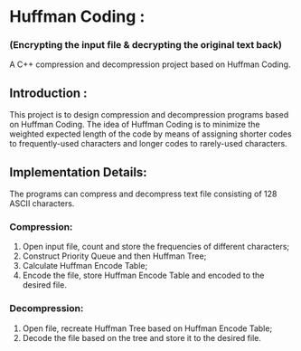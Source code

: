 # Huffman Coding : 
### (Encrypting the input file & decrypting the original text back)
A C++ compression and decompression project based on Huffman Coding.

## Introduction :

This project is to design compression and decompression programs based on Huffman Coding.
The idea of Huffman Coding is to minimize the weighted expected length of the code by means of assigning shorter codes to frequently-used characters and longer codes to rarely-used characters.

## Implementation Details:

The programs can compress and decompress text file consisting of 128 ASCII characters.

### Compression:

1. Open input file, count and store the frequencies of different characters;
2. Construct Priority Queue and then Huffman Tree;
3. Calculate Huffman Encode Table;
4. Encode the file, store Huffman Encode Table and encoded to the desired file.

### Decompression:

1. Open file, recreate Huffman Tree based on Huffman Encode Table;
2. Decode the file based on the tree and store it to the desired file.
